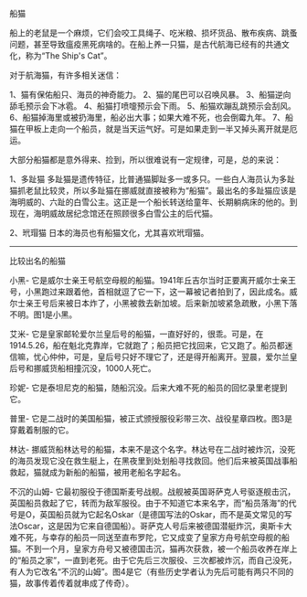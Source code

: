 船猫

船上的老鼠是一个麻烦，它们会咬工具绳子、吃米粮、损坏货品、散布疾病、跳蚤问题，甚至导致瘟疫黑死病啥的。在船上养一只猫，是古代航海已经有的共通文化，称为“The Ship's Cat”。

对于航海猫，有许多相关迷信：

1、猫有保佑船只、海员的神奇能力。 
2、猫的尾巴可以召唤风暴。
3、船猫逆向舔毛预示会下冰雹。
4、船猫打喷嚏预示会下雨。
5、船猫欢蹦乱跳预示会刮风。
6、船猫掉海里或被扔海里，船必出大事；如果大难不死，也会倒霉九年。 
7、船猫在甲板上走向一个船员，就是当天运气好。可是如果走到一半又掉头离开就是厄运。

大部分船猫都是意外得来、捡到，所以很难说有一定规律，可是，总的来说：

1、多趾猫
多趾猫是遗传特征，比普通猫脚趾多一或多只。一些白人海员认为多趾猫抓老鼠比较灵，所以多趾猫在挪威就直接被称为“船猫”。最出名的多趾猫应该是海明威的、六趾的白雪公主。这正是一个船长转送给童年、长期躺病床的他的。到现在，海明威故居纪念馆还在照顾很多白雪公主的后代猫。

2、玳瑁猫
日本的海员也有船猫文化，尤其喜欢玳瑁猫。

--------------------------------

比较出名的船猫

小黑-
它是威尔士亲王号航空母舰的船猫。1941年丘吉尔当时正要离开威尔士亲王号，小黑跑过来跟着他，首相就逗了它一下，这一幕被记者拍到了，因此成名。威尔士亲王号后来被日本炸了，小黑被救去新加坡。后来新加坡紧急疏散，小黑下落不明。图1是小黑。

艾米-
它是皇家邮轮爱尔兰皇后号的船猫，一直好好的，很乖。可是，在1914.5.26，船在魁北克靠岸，它就跑了；船员把它找回来，它又跑了。船员都迷信嘛，忧心仲仲，可是，皇后号只好不理它了，还是得开船离开。翌晨，爱尔兰皇后号和挪威货船相撞沉没，1000人死亡。

珍妮-
它是泰坦尼克的船猫，随船沉没。后来大难不死的船员的回忆录里老提到它。

普里-
它是二战时的美国船猫，被正式颁授服役彩带三次、战役星章四枚。图3是穿戴着制服的它。

林达-
挪威货船林达号的船猫，本来不是这个名字。林达号在二战时被炸沉，没死的海员发现它没在救生艇上，在黑夜里到处划船寻找救回。他们后来被英国战事船救起，猫就成为新船的船猫，被用老船名字起名。

不沉的山姆-
它最初服役于德国斯麦号战舰。战舰被英国哥萨克人号驱逐舰击沉，英国船员救起了它，转而为敌军服役。由于不知道它本来名字，而“船员落海”的代号是O，英国船员就为它起名Oskar（是德国写法的Oskar，而不是英文常见的写法Oscar，这是因为它来自德国船）。哥萨克人号后来被德国潜艇炸沉，奥斯卡大难不死，与幸存的船员一同送至直布罗陀，它又成变了皇家方舟号航空母舰的船猫。不到一个月，皇家方舟号又被德国击沉，猫再次获救，被一个船员收养在岸上的“船员之家”，一直到老死。由于它先后三次服役、三次都被炸沉，而自己没死，有人为它改名“不沉的山姆”。图4是它（有些历史学者认为先后可能有两只不同的猫，故事传着传着就串成了传奇）。
